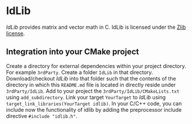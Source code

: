 # IdLib
*IdLib* provides matrix and vector math in C.
IdLib is licensed under the [Zlib license](LICENSE).

## Integration into your CMake project
Create a directory for external dependencies within your project directory.
For example `3rdParty`. Create a folder `IdLib` in that directory.
Download/checkout *IdLib* into that folder such that the contents of the directory
in which this `README.md` file is located in directly reside under `3rdParty/IdLib`.
Add to your project the `3rdParty/IdLib/CMakeLists.txt` using `add_subdirectory`.
Link your target `YourTarget` to *IdLib* using `target_link_libraries(YourTarget idlib)`.
In your C/C++ code, you can include now the functionality of idlib by adding the preprocessor include directive `#include "idlib.h"`.
